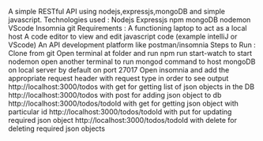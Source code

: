 A simple RESTful API using nodejs,expressjs,mongoDB and simple javascript.
Technologies used :
Nodejs
Expressjs
npm
mongoDB
nodemon
VScode
Insomnia
git
Requirements :
A functioning laptop to act as a local host
A code editor to view and edit javascript code (example intelliJ or VScode)
An API development platform like postman/insomnia
Steps to Run :
Clone from git
Open terminal at folder and run npm run start-watch to start nodemon
open another terminal to run mongod command to host mongoDB on local server by default on port 27017
Open insomnia and add the appropriate request header with request type in order to see output
http://localhost:3000/todos with get for getting list of json objects in the DB
http://localhost:3000/todos with post for adding json object to db
http://localhost:3000/todos/todoId with get for getting json object with particular id
http://localhost:3000/todos/todoId with put for updating required json object
http://localhost:3000/todos/todoId with delete for deleting required json objects   
